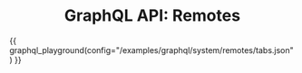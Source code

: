 # <center>GraphQL API: Remotes</center>

{{ graphql_playground(config="/examples/graphql/system/remotes/tabs.json") }}
